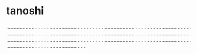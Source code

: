 # tanoshi

..........................................................................................................................................................................................................................................................................................................................................................................................................................................